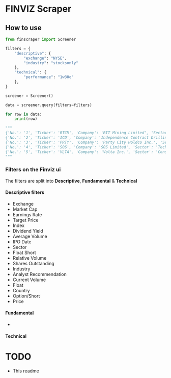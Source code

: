 # FINVIZ Scraper

## How to use

```python 
from finscraper import Screener

filters = {
    "descriptive": {
        "exchange": "NYSE",
        "industry": "stocksonly"
    },
    "technical": {
        "performance": "1w30o"
    },
}

screener = Screener()

data = screener.query(filters=filters)

for row in data:
    print(row)

"""
{'No.': '1', 'Ticker': 'BTCM', 'Company': 'BIT Mining Limited', 'Sector': 'Technology', 'Industry': 'Information Technology Services', 'Country': 'Hong Kong', 'Market Cap': '36.69M', 'P/E': '-', 'Price': '4.09', 'Change': '0.00%', 'Volume': '1,122,310'}
{'No.': '2', 'Ticker': 'ICD', 'Company': 'Independence Contract Drilling, Inc.', 'Sector': 'Energy', 'Industry': 'Oil & Gas Drilling', 'Country': 'USA', 'Market Cap': '69.62M', 'P/E': '-', 'Price': '5.18', 'Change': '1.37%', 'Volume': '201,295'}
{'No.': '3', 'Ticker': 'PRTY', 'Company': 'Party City Holdco Inc.', 'Sector': 'Consumer Cyclical', 'Industry': 'Specialty Retail', 'Country': 'USA', 'Market Cap': '42.40M', 'P/E': '0.28', 'Price': '0.37', 'Change': '7.19%', 'Volume': '32,916,676'}
{'No.': '4', 'Ticker': 'SOS', 'Company': 'SOS Limited', 'Sector': 'Technology', 'Industry': 'Software - Infrastructure', 'Country': 'China', 'Market Cap': '43.47M', 'P/E': '-', 'Price': '7.33', 'Change': '6.39%', 'Volume': '384,651'}
{'No.': '5', 'Ticker': 'VLTA', 'Company': 'Volta Inc.', 'Sector': 'Consumer Cyclical', 'Industry': 'Specialty Retail', 'Country': 'USA', 'Market Cap': '149.27M', 'P/E': '-', 'Price': '0.88', 'Change': '2.26%', 'Volume': '5,774,167'}
"""

```
### Filters on the Finviz ui

The filters are split into **Descriptive**, **Fundamental** &  **Technical**

#### Descriptive filters
- Exchange
- Market Cap
- Earnings Rate
- Target Price
- Index
- Dividend Yield
- Average Volume
- IPO Date
- Sector
- Float Short
- Relative Volume
- Shares Outstanding
- Industry
- Analyst Recommendation
- Current Volume
- Float
- Country
- Option/Short
- Price


#### Fundamental
- 


#### Technical


# TODO
- This readme